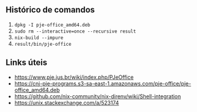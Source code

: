## Histórico de comandos

1. `dpkg -I pje-office_amd64.deb`
2. `sudo rm --interactive=once --recursive result`
3. `nix-build --impure`
4. `result/bin/pje-office`

## Links úteis

- https://www.pje.jus.br/wiki/index.php/PJeOffice
- https://cnj-pje-programs.s3-sa-east-1.amazonaws.com/pje-office/pje-office_amd64.deb
- https://github.com/nix-community/nix-direnv/wiki/Shell-integration
- https://unix.stackexchange.com/a/523174
